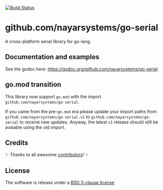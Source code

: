 [![Build Status](https://github.com/bugst/go-serial/workflows/test/badge.svg)](https://github.com/bugst/go-serial/actions?workflow=test)

# github.com/nayarsystems/go-serial

A cross-platform serial library for go-lang.

## Documentation and examples

See the godoc here: https://godoc.org/github.com/nayarsystems/go-serial

## go.mod transition

This library now support `go.mod` with the import `github.com/nayarsystems/go-serial`.

If you came from the pre-`go.mod` era please update your import paths from `github.com/nayarsystems/go-serial.v1` to `github.com/nayarsystems/go-serial` to receive new updates. Anyway, the latest `v1` release should still be avaiable using the old import.

## Credits

:sparkles: Thanks to all awesome [contributors]! :sparkles:

## License

The software is release under a [BSD 3-clause license]

[contributors]: https://github.com/bugst/go-serial/graphs/contributors
[BSD 3-clause license]: https://github.com/bugst/go-serial/blob/master/LICENSE

